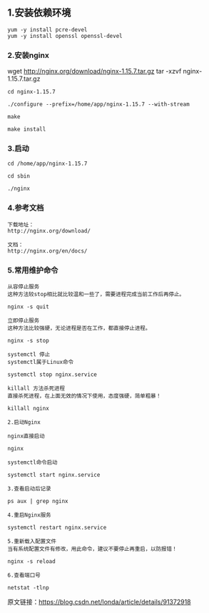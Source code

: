 ## 1.安装依赖环境
	yum -y install pcre-devel
	yum -y install openssl openssl-devel

### 2.安装nginx
wget http://nginx.org/download/nginx-1.15.7.tar.gz
	tar -xzvf nginx-1.15.7.tar.gz

	cd nginx-1.15.7

	./configure --prefix=/home/app/nginx-1.15.7 --with-stream

	make

	make install

### 3.启动
	cd /home/app/nginx-1.15.7 

	cd sbin 

	./nginx 


### 4.参考文档
	

	下载地址：
	http://nginx.org/download/

	文档：
	http://nginx.org/en/docs/

### 5.常用维护命令

	从容停止服务
	这种方法较stop相比就比较温和一些了，需要进程完成当前工作后再停止。

	nginx -s quit

	立即停止服务
	这种方法比较强硬，无论进程是否在工作，都直接停止进程。

	nginx -s stop

	systemctl 停止
	systemctl属于Linux命令

	systemctl stop nginx.service

	killall 方法杀死进程
	直接杀死进程，在上面无效的情况下使用，态度强硬，简单粗暴！

	killall nginx

	2.启动Nginx

	nginx直接启动

	nginx

	systemctl命令启动

	systemctl start nginx.service

	3.查看启动后记录

	ps aux | grep nginx

	4.重启Nginx服务

	systemctl restart nginx.service

	5.重新载入配置文件
	当有系统配置文件有修改，用此命令，建议不要停止再重启，以防报错！

	nginx -s reload

	6.查看端口号

	netstat -tlnp

原文链接：https://blog.csdn.net/londa/article/details/91372918